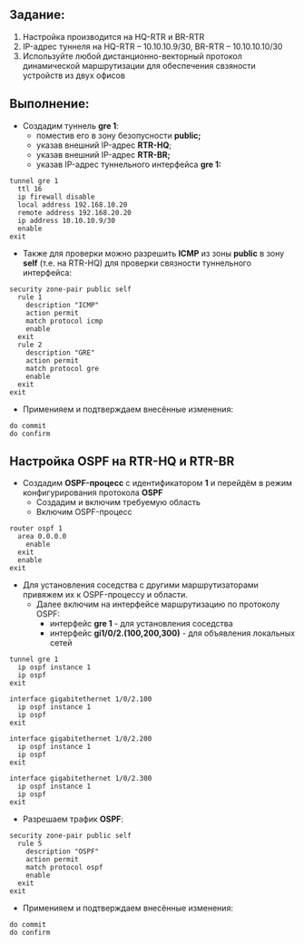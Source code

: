 ## Задание:
1) Настройка производится на HQ-RTR и BR-RTR 
2) IP-адрес туннеля на HQ-RTR – 10.10.10.9/30, BR-RTR – 10.10.10.10/30
3) Используйте любой дистанционно-векторный протокол динамической маршрутизации для обеспечения свзяности устройств из двух офисов
## Выполнение:
- Создадим туннель **gre 1**:
	- поместив его в зону безопусности **public;**
	- указав внешний IP-адрес **RTR-HQ**; 
	- указав внешний IP-адрес **RTR-BR;** 
	- указав IP-адрес туннельного интерфейса **gre 1:**

```
tunnel gre 1
  ttl 16
  ip firewall disable
  local address 192.168.10.20
  remote address 192.168.20.20
  ip address 10.10.10.9/30
  enable
exit
```

- Также для проверки можно разрешить **ICMP** из зоны **public** в зону **self** (т.е. на RTR-HQ) для проверки связности туннельного интерфейса:

```
security zone-pair public self
  rule 1
    description "ICMP"
    action permit
    match protocol icmp
    enable
  exit
  rule 2
    description "GRE"
    action permit
    match protocol gre
    enable
  exit
exit
```

- Применияем и подтверждаем внесённые изменения:
```
do commit
do confirm
```

## Настройка OSPF на RTR-HQ и RTR-BR
- Создадим **OSPF-процесс** с идентификатором **1** и перейдём в режим конфигурирования протокола **OSPF**
    - Создадим и включим требуемую область
    - Включим OSPF-процесс

```
router ospf 1
  area 0.0.0.0
    enable
  exit
  enable
exit
```

- Для установления соседства с другими маршрутизаторами привяжем их к OSPF-процессу и области.
    - Далее включим на интерфейсе маршрутизацию по протоколу OSPF:
	    - интерфейс **gre 1** - для установления соседства
        - интерфейс **gi1/0/2.(100,200,300)** - для объявления локальных сетей

```
tunnel gre 1
  ip ospf instance 1
  ip ospf
exit

interface gigabitethernet 1/0/2.100
  ip ospf instance 1
  ip ospf
exit

interface gigabitethernet 1/0/2.200
  ip ospf instance 1
  ip ospf
exit

interface gigabitethernet 1/0/2.300
  ip ospf instance 1
  ip ospf
exit
```

- Разрешаем трафик **OSPF**:

```
security zone-pair public self
  rule 5
    description "OSPF"
    action permit
    match protocol ospf
    enable
  exit
exit
```

- Применияем и подтверждаем внесённые изменения:

```
do commit
do confirm
```